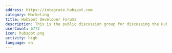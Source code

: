 ```yaml
---
address: https://integrate.hubspot.com
category: Marketing
title: HubSpot Developer Forums
description: This is the public discussion group for discussing the HubSpot APIs
userCount: 6772
icon: hubspot.png
activity: high
language: en
---
```

